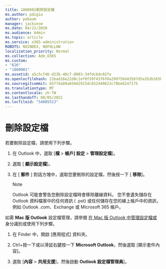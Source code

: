 ```yaml
---
title: 1800001刪除設定檔
ms.author: pdigia
author: pebaum
manager: jackiesm
ms.date: 04/21/2020
ms.audience: Admin
ms.topic: article
ms.service: o365-administration
ROBOTS: NOINDEX, NOFOLLOW
localization_priority: Normal
ms.collection: Adm_O365
ms.custom:
- "626"
- "1800001"
ms.assetid: a5c5cf46-d23b-40c7-8983-34fdcbdc02fe
ms.openlocfilehash: 21bad16e22d8c1ef0f39f4376f0a299756d43587d5a2b3b165bc6a90c1fc4e1a
ms.sourcegitcommit: b5f7da89a650d2915dc652449623c78be6247175
ms.translationtype: MT
ms.contentlocale: zh-TW
ms.lasthandoff: 08/05/2021
ms.locfileid: "54005513"
---
```

# <a name="delete-a-profile"></a>刪除設定檔

若要刪除設定檔，請使用下列步驟。
  
1. 在 Outlook 中，選取 [**檔** \> **帳戶] 設定** \> **管理設定檔**]。

2. 選取 [ **顯示設定檔**]。

3. 在 [ **郵件** ] 對話方塊中，選取您要刪除的設定檔，然後按一下 [ **移除**]。

    > [!NOTE]
    > Outlook 可能會警告您刪除設定檔時會移除離線資料。 您不會遺失儲存在 Outlook 資料檔案中的任何資訊 ( .pst) 或任何儲存在您的線上帳戶中的資訊，例如 Outlook .com、Exchange 或 Microsoft 365 帳戶。
  
如需 **Mac 版 Outlook** 設定檔管理，請參閱 [在 Mac 版 Outlook 中管理設定檔或](https://support.office.com/article/fed2a955-74df-4a24-bef6-78a426958c4c.aspx)身分識別或使用下列步驟。
  
1. 在 Finder 中，開啟 [應用程式] 資料夾。

2. Ctrl+按一下或以滑鼠右鍵按一下 **Microsoft Outlook**，然後選取 [顯示套件內容]。

3. 選取 [**內容** \> **共用支援**]，然後啟動 **Outlook 設定檔管理員**]。
